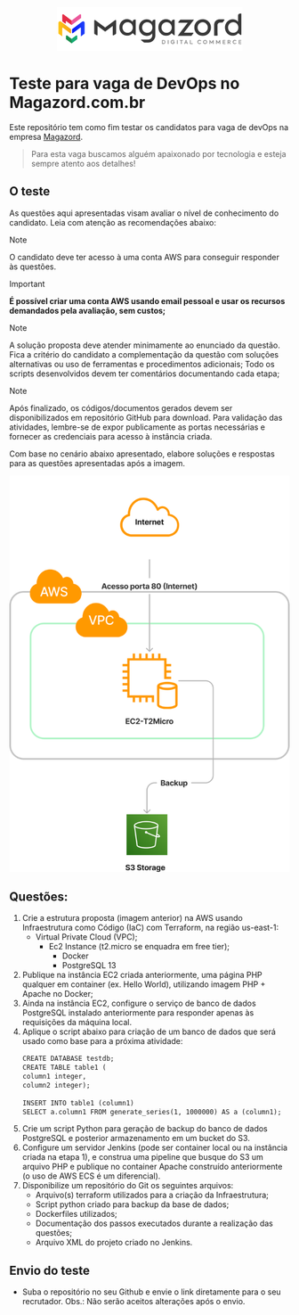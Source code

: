 <div align='center'>
 
![Magazord](LogoMagazord.png)
 
 </div>

# Teste para vaga de DevOps no Magazord.com.br
Este repositório tem como fim testar os candidatos para vaga de devOps na empresa [Magazord](https://magazord.com.br).
> Para esta vaga buscamos alguém apaixonado por tecnologia e esteja sempre atento aos detalhes!


## O teste

As questões aqui apresentadas visam avaliar o nível de conhecimento do candidato. Leia com atenção as recomendações abaixo:

> [!NOTE]
> O candidato deve ter acesso à uma conta AWS para conseguir responder às questões.

 > [!IMPORTANT]
 > **É possível criar uma conta AWS usando email pessoal e usar os recursos demandados pela avaliação, sem custos;**

> [!NOTE]
> A solução proposta deve atender minimamente ao enunciado da questão. Fica a critério do candidato a complementação da questão com soluções alternativas ou uso de ferramentas e procedimentos adicionais;
> Todo os scripts desenvolvidos devem ter comentários documentando cada etapa;

> [!NOTE]
> Após finalizado, os códigos/documentos gerados devem ser disponibilizados em repositório GitHub para download.
> Para validação das atividades, lembre-se de expor publicamente as portas necessárias e fornecer as credenciais para acesso à instância criada.

Com base no cenário abaixo apresentado, elabore soluções e respostas para as questões apresentadas após a imagem.

![Modelagem](testeAWS.png)

## Questões:

  1. Crie a estrutura proposta (imagem anterior) na AWS usando Infraestrutura como Código (IaC) com Terraform, na região us-east-1:
     - Virtual Private Cloud (VPC);
       - Ec2 Instance (t2.micro se enquadra em free tier);
         - Docker
         - PostgreSQL 13
  2. Publique na instância EC2 criada anteriormente, uma página PHP qualquer em container (ex. Hello World), utilizando imagem PHP + Apache no Docker;
  3. Ainda na instância EC2, configure o serviço de banco de dados PostgreSQL instalado anteriormente para responder apenas às requisições da máquina local.
  4. Aplique o script abaixo para criação de um banco de dados que será usado como base para a próxima atividade:
      ```
     CREATE DATABASE testdb;
     CREATE TABLE table1 (
      column1 integer,
      column2 integer);
     
     INSERT INTO table1 (column1)
     SELECT a.column1 FROM generate_series(1, 1000000) AS a (column1);
     ```
  5. Crie um script Python para geração de backup do banco de dados PostgreSQL e posterior armazenamento em um bucket do S3.
  6. Configure um servidor Jenkins (pode ser container local ou na instância criada na etapa 1), e construa uma pipeline que busque do S3 um arquivo PHP e publique no container Apache construído anteriormente (o uso de AWS ECS é um diferencial).
  7. Disponibilize um repositório do Git os seguintes arquivos:
     - Arquivo(s) terraform utilizados para a criação da Infraestrutura;
     - Script python criado para backup da base de dados;
     - Dockerfiles utilizados;
     - Documentação dos passos executados durante a realização das questões;
     - Arquivo XML do projeto criado no Jenkins.

## Envio do teste

* Suba o repositório no seu Github e envie o link diretamente para o seu recrutador.
Obs.: Não serão aceitos alterações após o envio.